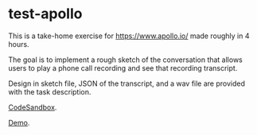 # test-apollo

This is a take-home exercise for https://www.apollo.io/ made roughly in 4 hours.

The goal is to implement a rough sketch of the conversation that allows users to play a phone call recording and see that recording transcript. 

Design in sketch file, JSON of the transcript, and a wav file are provided with the task description.

[CodeSandbox](https://codesandbox.io/s/github/denisborovikov/test-apollo).

[Demo](https://njohu.csb.app/).
